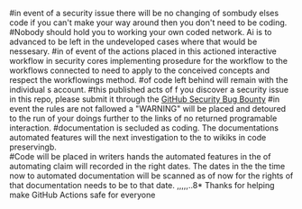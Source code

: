 #in event of a security issue there will be no changing of sombudy elses code if you can't make your way around then you don't need to be coding. 
#Nobody should hold you to working your own coded network. Ai is to advanced to be left in the undeveloped cases where that would be nessesary. 
#in of event of the actions placed in this actioned interactive workflow in security cores implementing prosedure for the workflow to the workflows connected to need to apply to the conceived concepts and respect the workflowings method.
#of code left behind will remain with the individual s account. 
#this published acts of f you discover a security issue in this repo, please submit it through the [GitHub Security Bug Bounty](https://hackerone.com/github)
#in event the rules are not fallowed a "WARNING" will be placed and detoured to the run of your doings further to the links of no returned programable  interaction.
#documentation is secluded as coding. The documentations automated features will the next investigation to the to wikiks in code preservingb.  
#Code will be placed in writers hands the automated features in the of automating claim will recorded in the right dates.  The dates in the the time now to automated documentation will be scanned as of now for the rights of that documentation needs to be to that date.
                     ,,,,,..8*
Thanks for helping make GitHub Actions safe for everyone

